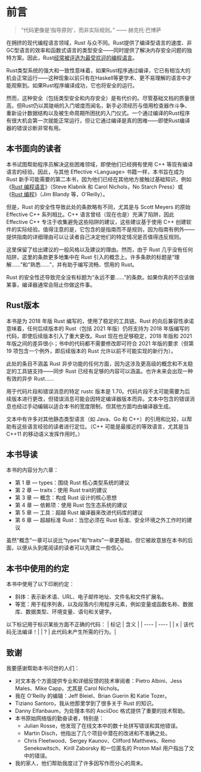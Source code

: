 # 前言

> “代码更像是‘指导原则’，而非实际规则。” —— 赫克托·巴博萨

在拥挤的现代编程语言领域，Rust 与众不同。Rust提供了编译型语言的速度、非GC型语言的效率和函数式语言的类型安全——同时提供了解决内存安全问题的独特方案。因此，Rust[经常被评选为最受欢迎的编程语言](https://survey.stackoverflow.co/2022#most-loved-dreaded-and-wanted-language-love-dread)。

Rust类型系统的强大和一致性意味着，如果Rust程序通过编译，它已有相当大的机会正常运行——这种现象以前只有在Haskell等更学术、更不易理解的语言中才能观察到。如果Rust程序编译成功，它也将安全的运行。

然而，这种安全（包括类型安全和内存安全）是有代价的。尽管基础文档的质量很高，但Rust仍以其陡峭的入门坡度而闻名，新手必须经历与借用检查器作斗争、重新设计数据结构以及被生命周期所困扰的入门仪式。一个通过编译的Rust程序有很大机会第一次就能正常运行，但让它通过编译是真的困难——即使Rust编译器的错误诊断非常有用。

## 本书面向的读者

本书试图帮助程序员解决这些困难领域，即使他们已经拥有使用 C++ 等现有编译语言的经验。因此，与其他 Effective \<Language\> 书籍一样，本书旨在成为 Rust 新手可能需要的第二本书，因为他们已经在其他地方接触过基础知识，例如《[Rust 编程语言](https://doc.rust-lang.org/book/)》（Steve Klabnik 和 Carol Nichols，No Starch Press）或《[Rust 编程](https://www.oreilly.com/library/view/programming-rust-2nd/9781492052586/)》（Jim Blandy 等，O'Reilly）。

但是，Rust 的安全性导致此处的条款略有不同，尤其是与 Scott Meyers 的原始 Effective C++ 系列相比。C++ 语言曾经（现在也是）充满了陷阱，因此 Effective C++ 专注于收集避免这些陷阱的建议，这些建议基于使用 C++ 创建软件的实际经验。值得注意的是，它包含的是指南而不是规则，因为指南有例外——提供指南的详细理由可以让读者自己决定他们的特定情况是否值得违反规则。

这里保留了给出建议的一般风格以及建议的理由。然而，由于 Rust 几乎没有任何陷阱，这里的条款更多地集中在 Rust 引入的概念上。许多条款的标题是“理解……”和“熟悉……”，并有助于编写流畅、惯用的 Rust。

Rust 的安全性还导致完全没有标题为“永远不要……”的条款。如果你真的不应该做某事，编译器通常会阻止你做这件事。

## Rust版本

本书是为 2018 年版 Rust 编写的，使用了稳定的工具链。Rust 的向后兼容性承诺意味着，任何后续版本的 Rust（包括 2021 年版）仍将支持为 2018 年版编写的代码，即使后续版本引入了重大更改。Rust 现在也足够稳定，2018 年版和 2021 年版之间的差异很小；书中的代码都不需要修改即可符合 2021 年版的要求（但第 19 项包含一个例外，即后续版本的 Rust 允许以前不可能实现的新行为）。

此处的条目不涵盖 Rust 异步功能的任何方面，因为这涉及更高级的概念和不太稳定的工具链支持——同步 Rust 已经有足够的内容可以涵盖。也许未来会出现一种有效的异步 Rust……

用于代码片段和错误消息的特定 rustc 版本是 1.70。代码片段不太可能需要为后续版本进行更改，但错误消息可能会因特定编译器版本而异。文本中包含的错误消息也经过手动编辑以适合本书的宽度限制，但其他方面均由编译器生成。

文本中有许多对其他静态类型语言（如 Java、Go 和 C++）的引用和比较，以帮助有这些语言经验的读者进行定位。（C++ 可能是最接近的等效语言，尤其是当 C++11 的移动语义发挥作用时。）

## 本书导读

本书的内容分为六章：

* 第 1 章 — types：围绕 Rust 核心类型系统的建议
* 第 2 章 — traits：使用 Rust trait的建议
* 第 3 章 — 概念：构成 Rust 设计的核心思想
* 第 4 章 — 依赖项：使用 Rust 包生态系统的建议
* 第 5 章 — 工具：超越 Rust 编译器来改进代码库的建议
* 第 6 章 — 超越标准 Rust：当您必须在 Rust 标准、安全环境之外工作时的建议

虽然“概念”一章可以说比“types”和“traits”一章更基础，但它被故意放在本书的后面，以便从头到尾阅读的读者可以先建立一些信心。

## 本书中使用的约定

本书中使用了以下印刷约定：

* 斜体：表示新术语、URL、电子邮件地址、文件名和文件扩展名。
* 等宽：用于程序列表，以及段落内引用程序元素，例如变量或函数名称、数据库、数据类型、环境变量、语句和关键字。

以下标记用于标识某些方面不正确的代码：
| 标记 | 含义 |
| ---- | ---- |
| x    | 该代码无法编译！|
| ?    | 此代码未产生所需的行为。|


## 致谢

我要感谢帮助本书问世的人们：

* 对文本各个方面提供专业和详细反馈的技术审阅者：Pietro Albini、Jess Males、Mike Capp，尤其是 Carol Nichols。
* 我在 O'Reilly 的编辑：Jeff Bleiel、Brian Guerin 和 Katie Tozer。
* Tiziano Santoro，我从他那里学到了很多关于 Rust 的知识。
* Danny Elfanbaum，为处理本书的 AsciiDoc 格式提供了重要的技术帮助。
* 本书原始网络版的勤奋读者，特别是：
  * Julian Rosse，他发现了在线文本中的数十处拼写错误和其他错误。
  * Martin Disch，他指出了几个项目中潜在的改进和不准确之处。
  * Chris Fleetwood、Sergey Kaunov、Clifford Matthews、Remo Senekowitsch、Kirill Zaborsky 和一位匿名的 Proton Mail 用户指出了文中的错误。
* 我的家人，他们帮助我度过了许多因写作而分心的周末。
